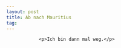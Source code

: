 ```yaml
---
layout: post
title: Ab nach Mauritius
tag: 
---
```



                <p>Ich bin dann mal weg.</p>
            
